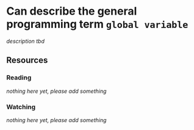 # Can describe the general programming term `global variable`
_description tbd_
## Resources
### Reading
_nothing here yet, please add something_
### Watching
_nothing here yet, please add something_
